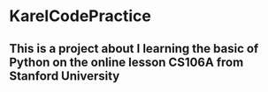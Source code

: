 # KarelCodePractice
## This is a project about I learning the basic of Python on the online lesson CS106A from Stanford University
